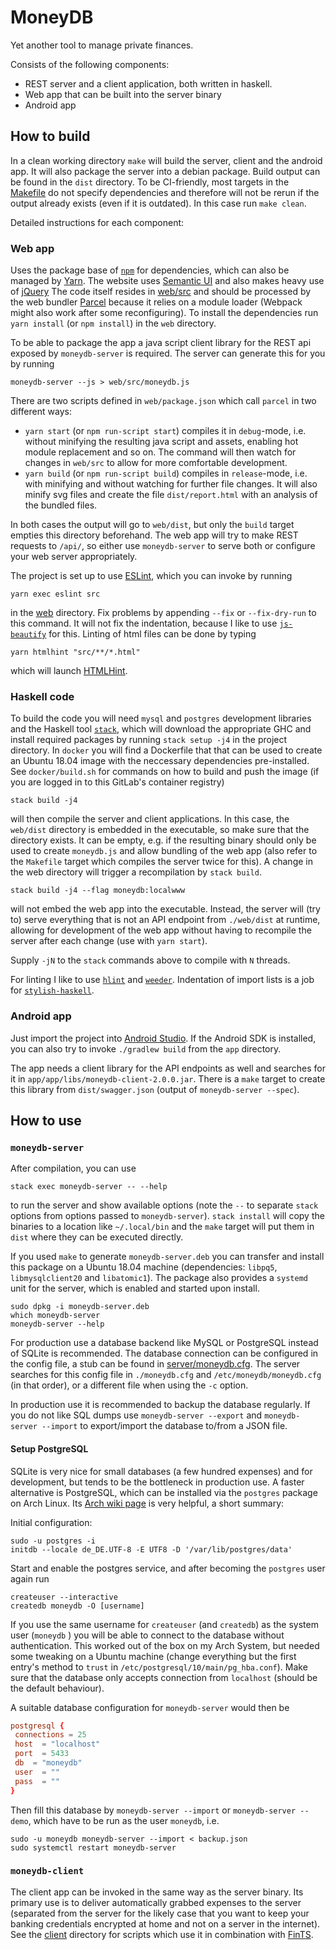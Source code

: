 # MoneyDB

Yet another tool to manage private finances.

Consists of the following components:

- REST server and a client application, both written in haskell.
- Web app that can be built into the server binary
- Android app

## How to build

In a clean working directory `make` will build the server, client and the android app.
It will also package the server into a debian package.
Build output can be found in the `dist` directory.
To be CI-friendly, most targets in the [Makefile](Makefile) do not specify dependencies and therefore will not be rerun if the output already exists (even if it is outdated).
In this case run `make clean`.

Detailed instructions for each component:

### Web app

Uses the package base of [`npm`](https://www.npmjs.com/) for dependencies, which can also be managed by [Yarn](https://yarnpkg.com/lang/en/).
The website uses [Semantic UI](https://semantic-ui.com/) and also makes heavy use of [jQuery](https://jquery.com/)
The code itself resides in [web/src](web/src) and should be processed by the web bundler [Parcel](https://parceljs.org/) because it relies on a module loader (Webpack might also work after some reconfiguring).
To install the dependencies run `yarn install` (or `npm install`) in the `web` directory.

To be able to package the app a java script client library for the REST api exposed by `moneydb-server` is required.
The server can generate this for you by running

```shell
moneydb-server --js > web/src/moneydb.js
```

There are two scripts defined in `web/package.json` which call `parcel` in two different ways:

- `yarn start` (or `npm run-script start`) compiles it in `debug`-mode, i.e. without minifying the resulting java script and assets, enabling hot module replacement and so on. The command will then watch for changes in `web/src` to allow for more comfortable development.
- `yarn build` (or `npm run-script build`) compiles in `release`-mode, i.e. with minifying and without watching for further file changes. It will also minify svg files and create the file `dist/report.html` with an analysis of the bundled files.

In both cases the output will go to `web/dist`, but only the `build` target empties this directory beforehand.
The web app will try to make REST requests to `/api/`, so either use `moneydb-server` to serve both or configure your web server appropriately.

The project is set up to use [ESLint](https://eslint.org/), which you can invoke by running

```shell
yarn exec eslint src
```

in the [web](web) directory. Fix problems by appending `--fix` or `--fix-dry-run` to this command.
It will not fix the indentation, because I like to use [`js-beautify`](https://github.com/beautify-web/js-beautify) for this.
Linting of html files can be done by typing

```shell
yarn htmlhint "src/**/*.html"
```

which will launch [HTMLHint](https://github.com/htmlhint/HTMLHint).

### Haskell code

To build the code you will need `mysql` and `postgres` development libraries and the Haskell tool [`stack`](https://docs.haskellstack.org/en/stable/README/), which will download the appropriate GHC and install required packages by running `stack setup -j4` in the project directory.
In `docker` you will find a Dockerfile that that can be used to create an Ubuntu 18.04 image with the neccessary dependencies pre-installed.
See `docker/build.sh` for commands on how to build and push the image (if you are logged in to this GitLab's container registry)

```shell
stack build -j4
```

will then compile the server and client applications.
In this case, the `web/dist` directory is embedded in the executable, so make sure that the directory exists.
It can be empty, e.g. if the resulting binary should only be used to create `moneydb.js` and allow bundling of the web app (also refer to the `Makefile` target which compiles the server twice for this). A change in the web directory will trigger a recompilation by `stack build`.

```shell
stack build -j4 --flag moneydb:localwww
```

will not embed the web app into the executable.
Instead, the server will (try to) serve everything that is not an API endpoint from `./web/dist` at runtime, allowing for development of the web app without having to recompile the server after each change (use with `yarn start`).

Supply `-jN` to the `stack` commands above to compile with `N` threads.

For linting I like to use [`hlint`](https://github.com/ndmitchell/hlint) and [`weeder`](https://github.com/ndmitchell/weeder). Indentation of import lists is a job for [`stylish-haskell`](https://github.com/jaspervdj/stylish-haskell).

### Android app

Just import the project into [Android Studio](https://developer.android.com/studio/).
If the Android SDK is installed, you can also try to invoke `./gradlew build` from the `app` directory.

The app needs a client library for the API endpoints as well and searches for it in `app/app/libs/moneydb-client-2.0.0.jar`.
There is a `make` target to create this library from `dist/swagger.json` (output of `moneydb-server --spec`).

## How to use

### `moneydb-server`

After compilation, you can use

```shell
stack exec moneydb-server -- --help
```

to run the server and show available options (note the `--` to separate `stack` options from options passed to `moneydb-server`).
`stack install` will copy the binaries to a location like `~/.local/bin` and the `make` target will put them in `dist` where they can be executed directly.

If you used `make` to generate `moneydb-server.deb` you can transfer and install this package on a Ubuntu 18.04 machine (dependencies: `libpq5`, `libmysqlclient20` and `libatomic1`). The package also provides a `systemd` unit for the server, which is enabled and started upon install.

```shell
sudo dpkg -i moneydb-server.deb
which moneydb-server
moneydb-server --help
```

For production use a database backend like MySQL or PostgreSQL instead of SQLite is recommended.
The database connection can be configured in the config file, a stub can be found in [server/moneydb.cfg](server/moneydb.cfg).
The server searches for this config file in `./moneydb.cfg` and `/etc/moneydb/moneydb.cfg` (in that order), or a different file when using the `-c` option.

In production use it is recommended to backup the database regularly. If you do not like SQL dumps use `moneydb-server --export` and `moneydb-server --import` to export/import the database to/from a JSON file.

#### Setup PostgreSQL

SQLite is very nice for small databases (a few hundred expenses) and for development, but tends to be the bottleneck in production use.
A faster alternative is PostgreSQL, which can be installed via the `postgres` package on Arch Linux.
Its [Arch wiki page](https://wiki.archlinux.org/index.php/PostgreSQL) is very helpful, a short summary:

Initial configuration:

```shell
sudo -u postgres -i
initdb --locale de_DE.UTF-8 -E UTF8 -D '/var/lib/postgres/data'
```

Start and enable the postgres service, and after becoming the `postgres` user again run

```shell
createuser --interactive
createdb moneydb -O [username]
```

If you use the same username for `createuser` (and `createdb`) as the system user (`moneydb` ) you will be able to connect to the database without authentication.
This worked out of the box on my Arch System, but needed some tweaking on a Ubuntu machine (change everything but the first entry's method to `trust` in `/etc/postgresql/10/main/pg_hba.conf`).
Make sure that the database only accepts connection from `localhost` (should be the default behaviour).

A suitable database configuration for `moneydb-server` would then be

```conf
postgresql {
 connections = 25
 host  = "localhost"
 port  = 5433
 db  = "moneydb"
 user  = ""
 pass  = ""
}
```

Then fill this database by `moneydb-server --import` or `moneydb-server --demo`, which have to be run as the user `moneydb`, i.e.

```shell
sudo -u moneydb moneydb-server --import < backup.json
sudo systemctl restart moneydb-server
```

### `moneydb-client`

The client app can be invoked in the same way as the server binary.
Its primary use is to deliver automatically grabbed expenses to the server (separated from the server for the likely case that you want to keep your banking credentials encrypted at home and not on a server in the internet).
See the [client](client) directory for scripts which use it in combination with [FinTS](https://www.hbci-zka.de/).
